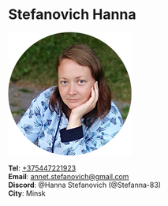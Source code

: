 # Stefanovich Hanna
![img](./img/foto.png) 


__Tel__: [+375447221923](tel:+375447221923)\
__Email__: [annet.stefanovich@gmail.com](mailto:annet.stefanovich@gmail.com)\
__Discord__: @Hanna Stefanovich (@Stefanna-83)\
__City__: Minsk